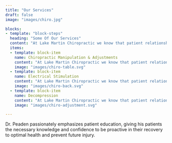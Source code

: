 ```yaml
---
title: "Our Services"
draft: false
image: "images/chiro.jpg"

blocks:
- template: "block-steps"
  heading: "Some Of Our Services"
  content: "At Lake Martin Chiropractic we know that patient relationships are important."
  items:
  - template: block-item
    name: Chiropractic Manipulation & Adjustments
    content: "At Lake Martin Chiropractic we know that patient relationships are important."
    image: "images/chiro-table.svg"
  - template: block-item
    name: Electrical Stimulation
    content: "At Lake Martin Chiropractic we know that patient relationships are important."
    image: "images/chiro-back.svg"
  - template: block-item
    name: Decompression
    content: "At Lake Martin Chiropractic we know that patient relationships are important."
    image: "images/chiro-adjustment.svg"

---
```

Dr. Peaden passionately emphasizes patient education, giving his patients the necessary knowledge and confidence to be proactive in their recovery to optimal health and prevent future injury.